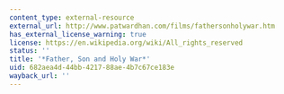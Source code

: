 ```yaml
---
content_type: external-resource
external_url: http://www.patwardhan.com/films/fathersonholywar.htm
has_external_license_warning: true
license: https://en.wikipedia.org/wiki/All_rights_reserved
status: ''
title: '*Father, Son and Holy War*'
uid: 682aea4d-44bb-4217-88ae-4b7c67ce183e
wayback_url: ''
---
```

